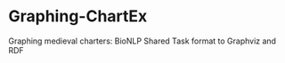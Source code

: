 Graphing-ChartEx
================

Graphing medieval charters: BioNLP Shared Task format to Graphviz and RDF